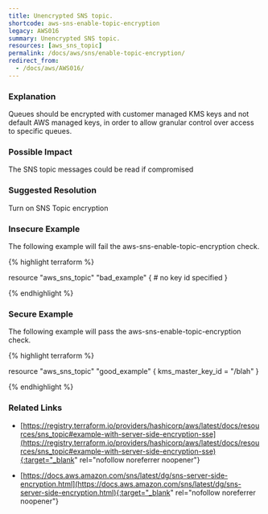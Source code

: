 ```yaml
---
title: Unencrypted SNS topic.
shortcode: aws-sns-enable-topic-encryption
legacy: AWS016
summary: Unencrypted SNS topic. 
resources: [aws_sns_topic] 
permalink: /docs/aws/sns/enable-topic-encryption/
redirect_from: 
  - /docs/aws/AWS016/
---
```


### Explanation


Queues should be encrypted with customer managed KMS keys and not default AWS managed keys, in order to allow granular control over access to specific queues.


### Possible Impact
The SNS topic messages could be read if compromised

### Suggested Resolution
Turn on SNS Topic encryption


### Insecure Example

The following example will fail the aws-sns-enable-topic-encryption check.

{% highlight terraform %}

resource "aws_sns_topic" "bad_example" {
	# no key id specified
}

{% endhighlight %}



### Secure Example

The following example will pass the aws-sns-enable-topic-encryption check.

{% highlight terraform %}

resource "aws_sns_topic" "good_example" {
	kms_master_key_id = "/blah"
}

{% endhighlight %}



### Related Links


- [https://registry.terraform.io/providers/hashicorp/aws/latest/docs/resources/sns_topic#example-with-server-side-encryption-sse](https://registry.terraform.io/providers/hashicorp/aws/latest/docs/resources/sns_topic#example-with-server-side-encryption-sse){:target="_blank" rel="nofollow noreferrer noopener"}

- [https://docs.aws.amazon.com/sns/latest/dg/sns-server-side-encryption.html](https://docs.aws.amazon.com/sns/latest/dg/sns-server-side-encryption.html){:target="_blank" rel="nofollow noreferrer noopener"}


